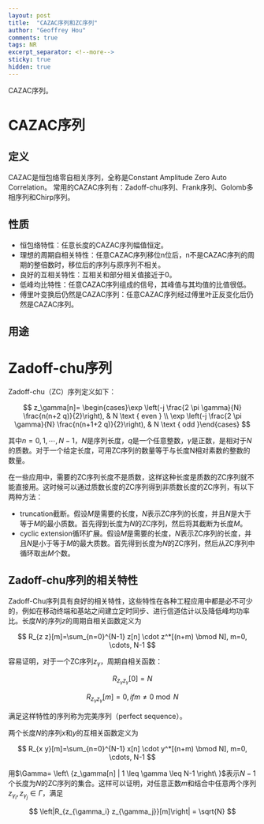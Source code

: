 ```yaml
---
layout: post
title:  "CAZAC序列和ZC序列"
author: "Geoffrey Hou"
comments: true
tags: NR
excerpt_separator: <!--more-->
sticky: true
hidden: true
---
```


<head>
    <script src="https://cdn.mathjax.org/mathjax/latest/MathJax.js?config=TeX-AMS-MML_HTMLorMML" type="text/javascript"></script>
    <script type="text/x-mathjax-config">
        MathJax.Hub.Config({
            tex2jax: {
            skipTags: ['script', 'noscript', 'style', 'textarea', 'pre'],
            inlineMath: [['$','$']]
            }
        });
    </script>
</head>

CAZAC序列。<!--more-->

# CAZAC序列
## 定义
CAZAC是恒包络零自相关序列，全称是Constant Amplitude Zero Auto Correlation。
常用的CAZAC序列有：Zadoff-chu序列、Frank序列、Golomb多相序列和Chirp序列。

## 性质
- 恒包络特性：任意长度的CAZAC序列幅值恒定。
- 理想的周期自相关特性：任意CAZAC序列移位n位后，n不是CAZAC序列的周期的整倍数时，移位后的序列与原序列不相关。
- 良好的互相关特性：互相关和部分相关值接近于0。
- 低峰均比特性：任意CAZAC序列组成的信号，其峰值与其均值的比值很低。
- 傅里叶变换后仍然是CAZAC序列：任意CAZAC序列经过傅里叶正反变化后仍然是CAZAC序列。

## 用途

# Zadoff-chu序列
Zadoff-chu（ZC）序列定义如下：

$$
z_\gamma[n]= \begin{cases}\exp \left(-j \frac{2 \pi \gamma}{N} \frac{n(n+2 q)}{2}\right), & N \text { even } \\ \exp \left(-j \frac{2 \pi \gamma}{N} \frac{n(n+1+2 q)}{2}\right), & N \text { odd }\end{cases}
$$

其中$n=0,1, \cdots, N-1$，$N$是序列长度，$q$是一个任意整数，$\gamma$是正数，是相对于$N$的质数。对于一个给定长度，可用ZC序列的数量等于与长度N相对素数的整数的数量。

在一些应用中，需要的ZC序列长度不是质数，这样这种长度是质数的ZC序列就不能直接用。这时候可以通过质数长度的ZC序列得到非质数长度的ZC序列，有以下两种方法：
- truncation截断。假设$M$是需要的长度，$N$表示ZC序列的长度，并且$N$是大于等于$M$的最小质数。首先得到长度为$N$的ZC序列，然后将其截断为长度$M$。
- cyclic extension循环扩展。假设$M$是需要的长度，$N$表示ZC序列的长度，并且$N$是小于等于$M$的最大质数。首先得到长度为$N$的ZC序列，然后从ZC序列中循环取出$M$个数。

## Zadoff-chu序列的相关特性
Zadoff-Chu序列具有良好的相关特性，这些特性在各种工程应用中都是必不可少的，例如在移动终端和基站之间建立定时同步、进行信道估计以及降低峰均功率比。长度$N$的序列$z$的周期自相关函数定义为

$$
R_{z z}[m]=\sum_{n=0}^{N-1} z[n] \cdot z^*[(n+m) \bmod N], m=0, \cdots, N-1
$$

容易证明，对于一个ZC序列$z_\gamma$，周期自相关函数：

$$
R_{z_\gamma z_\gamma}[0]=N
$$

$$
R_{z_\gamma z_\gamma}[m]=0, if m \neq 0 \bmod N
$$

满足这样特性的序列称为完美序列（perfect sequence）。

两个长度$N$的序列$x$和$y$的互相关函数定义为

$$
R_{x y}[m]=\sum_{n=0}^{N-1} x[n] \cdot y^*[(n+m) \bmod N], m=0, \cdots, N-1
$$

用$\Gamma= \left\ {z_\gamma[n] | 1 \leq \gamma \leq N-1 \right\ }$表示$N-1$个长度为$N$的ZC序列的集合。这样可以证明，对任意正数$m$和结合中任意两个序列$z_{\gamma_i}, z_{\gamma_j} \in \Gamma$，满足

$$
\left|R_{z_{\gamma_i} z_{\gamma_j}}[m]\right| = \sqrt{N}
$$

